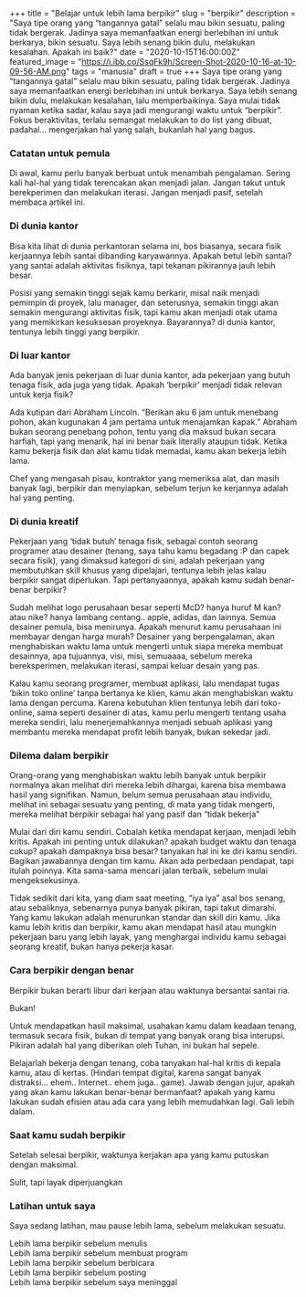 +++
title = "Belajar untuk lebih lama berpikir"
slug = "berpikir"
description = "Saya tipe orang yang “tangannya gatal” selalu mau bikin sesuatu, paling tidak bergerak. Jadinya saya memanfaatkan energi berlebihan ini untuk berkarya, bikin sesuatu. Saya lebih senang bikin dulu, melakukan kesalahan. Apakah ini baik?"
date = "2020-10-15T16:00:00Z"
featured_image = "https://i.ibb.co/SsqFk9h/Screen-Shot-2020-10-16-at-10-09-56-AM.png"
tags = "manusia"
draft = true
+++ 
Saya tipe orang yang “tangannya gatal” selalu mau bikin sesuatu, paling tidak bergerak. Jadinya saya memanfaatkan energi berlebihan ini untuk berkarya. Saya lebih senang bikin dulu, melakukan kesalahan, lalu memperbaikinya. Saya mulai tidak nyaman ketika sadar, kalau saya jadi mengurangi waktu untuk “berpikir”. Fokus beraktivitas, terlalu semangat melakukan to do list yang dibuat, padahal… mengerjakan hal yang salah, bukanlah hal yang bagus.

### Catatan untuk pemula

Di awal, kamu perlu banyak berbuat untuk menambah pengalaman. Sering kali hal-hal yang tidak terencakan akan menjadi jalan. Jangan takut untuk berekperimen dan melakukan iterasi.  Jangan menjadi pasif, setelah membaca artikel ini.

### Di dunia kantor

Bisa kita lihat di dunia perkantoran selama ini, bos biasanya, secara fisik kerjaannya lebih santai dibanding karyawannya. Apakah betul lebih santai? yang santai adalah aktivitas fisiknya, tapi tekanan pikirannya jauh lebih besar.

Posisi yang semakin tinggi sejak kamu berkarir, misal naik menjadi pemimpin di proyek, lalu manager, dan seterusnya, semakin tinggi akan semakin mengurangi aktivitas fisik, tapi kamu akan menjadi otak utama yang memikirkan kesuksesan proyeknya.  Bayarannya? di dunia kantor, tentunya lebih tinggi yang berpikir.

### Di luar kantor

Ada banyak jenis pekerjaan di luar dunia kantor, ada  pekerjaan yang butuh tenaga fisik, ada juga yang tidak. Apakah  ‘berpikir’ menjadi tidak relevan untuk kerja fisik?

Ada kutipan dari Abraham Lincoln. “Berikan aku 6 jam untuk menebang pohon, akan kugunakan 4 jam pertama untuk menajamkan kapak.” Abraham bukan seorang penebang pohon, tentu yang dia maksud bukan secara harfiah, tapi yang menarik, hal ini benar baik literally ataupun tidak. Ketika kamu bekerja fisik dan alat kamu tidak memadai, kamu akan bekerja lebih lama.

Chef yang mengasah pisau, kontraktor yang memeriksa alat, dan masih banyak lagi, berpikir dan menyiapkan, sebelum terjun ke kerjannya adalah hal yang penting.

### Di dunia kreatif

Pekerjaan yang ‘tidak butuh’ tenaga fisik, sebagai contoh seorang programer atau desainer (tenang, saya tahu kamu begadang :P dan capek secara fisik), yang dimaksud kategori di sini, adalah pekerjaan yang membutuhkan skill khusus yang dipelajari, tentunya lebih jelas kalau berpikir sangat diperlukan. Tapi pertanyaannya, apakah kamu sudah benar-benar berpikir?

Sudah melihat logo perusahaan besar seperti McD? hanya huruf M kan? atau nike? hanya lambang centang.. apple, adidas, dan lainnya. Semua desainer pemula, bisa menirunya. Apakah menurut kamu perusahaan ini membayar dengan harga murah? Desainer yang berpengalaman, akan menghabiskan waktu lama untuk mengerti untuk siapa mereka membuat desainnya, apa tujuannya, visi, misi, semuaaaa, sebelum mereka bereksperimen, melakukan iterasi, sampai keluar desain yang pas.

Kalau kamu seorang programer, membuat aplikasi, lalu mendapat tugas ‘bikin toko online’ tanpa bertanya ke klien, kamu akan menghabiskan waktu lama dengan percuma. Karena kebutuhan klien tentunya lebih dari toko-online, sama seperti desainer di atas, kamu perlu mengerti tentang usaha mereka sendiri, lalu menerjemahkannya menjadi sebuah aplikasi yang membantu mereka mendapat profit lebih banyak, bukan sekedar jadi.

### Dilema dalam berpikir

Orang-orang yang menghabiskan waktu lebih banyak untuk berpikir normalnya akan melihat diri mereka lebih dihargai, karena bisa membawa hasil yang signifikan. Namun, belum semua perusahaan atau individu, melihat ini sebagai sesuatu yang penting, di mata yang tidak mengerti, mereka melihat berpikir sebagai hal yang pasif dan “tidak bekerja”

Mulai dari diri kamu sendiri. Cobalah ketika mendapat kerjaan, menjadi lebih kritis. Apakah ini penting untuk dilakukan? apakah budget waktu dan tenaga cukup? apakah dampaknya bisa besar? tanyakan hal ini ke diri kamu sendiri. Bagikan jawabannya dengan tim kamu. Akan ada perbedaan pendapat, tapi itulah poinnya. Kita sama-sama mencari jalan terbaik, sebelum mulai mengeksekusinya.

Tidak sedikit dari kita, yang diam saat meeting, “iya iya” asal bos senang, atau sebaliknya, sebenarnya punya banyak pikiran, tapi takut dimarahi. Yang kamu lakukan adalah menurunkan standar dan skill diri kamu. Jika kamu lebih kritis dan berpikir, kamu akan mendapat hasil atau mungkin pekerjaan baru yang lebih layak, yang menghargai individu kamu sebagai seorang kreatif, bukan hanya pekerja kasar.

### Cara berpikir dengan benar

Berpikir bukan berarti libur dari kerjaan atau waktunya bersantai santai ria.

Bukan!

Untuk mendapatkan hasil maksimal, usahakan kamu dalam keadaan tenang, termasuk secara fisik, bukan di tempat yang banyak orang bisa interupsi. Pikiran adalah hal yang diberikan oleh Tuhan, ini bukan hal sepele.

Belajarlah bekerja dengan tenang, coba tanyakan hal-hal kritis di kepala kamu, atau di kertas. (Hindari tempat digital, karena sangat banyak distraksi… ehem.. Internet.. ehem juga.. game). Jawab dengan jujur, apakah yang akan kamu lakukan benar-benar bermanfaat? apakah yang kamu lakukan sudah efisien atau ada cara yang lebih memudahkan lagi. Gali lebih dalam.

### Saat kamu sudah berpikir

Setelah selesai berpikir, waktunya kerjakan apa yang kamu putuskan dengan maksimal.  
  
Sulit, tapi layak diperjuangkan

### Latihan untuk saya

Saya sedang latihan, mau pause lebih lama, sebelum melakukan sesuatu.  
  
Lebih lama berpikir sebelum menulis  
Lebih lama berpikir sebelum membuat program  
Lebih lama berpikir sebelum berbicara  
Lebih lama berpikir sebelum posting  
Lebih lama berpikir sebelum saya meninggal